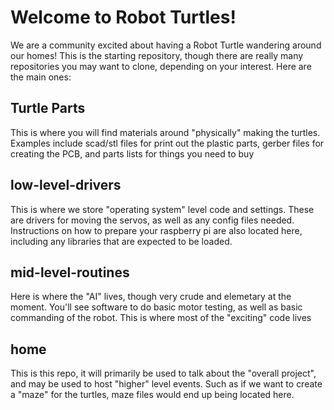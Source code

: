 # Welcome to Robot Turtles!

We are a community excited about having a Robot Turtle wandering around our homes! This is the starting repository, though there are really many repositories you may want to clone, depending on your interest. Here are the main ones:

## Turtle Parts
This is where you will find materials around "physically" making the turtles. Examples include scad/stl files for print out the plastic parts, gerber files for creating the PCB, and parts lists for things you need to buy

## low-level-drivers
This is where we store "operating system" level code and settings. These are drivers for moving the servos, as well as any config files needed. Instructions on how to prepare your raspberry pi are also located here, including any libraries that are expected to be loaded.

## mid-level-routines
Here is where the "AI" lives, though very crude and elemetary at the moment. You'll see software to do basic motor testing, as well as basic commanding of the robot. This is where most of the "exciting" code lives

## home
This is this repo, it will primarily be used to talk about the "overall project", and may be used to host "higher" level events. Such as if we want to create a "maze" for the turtles, maze files would end up being located here.
